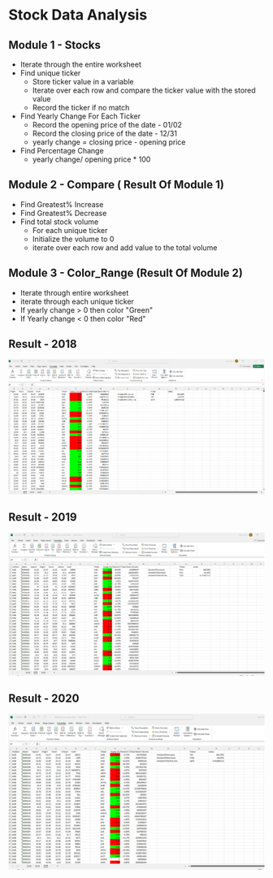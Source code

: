 # Stock Data Analysis

## Module 1 - Stocks

 * Iterate through the entire worksheet
 * Find unique ticker
     * Store ticker value in a variable 
     * Iterate over each row and compare the ticker value with the stored value
     * Record the ticker if no match
 * Find Yearly Change For Each Ticker
     * Record the opening price of the date - 01/02
     * Record the closing price of the date - 12/31
     * yearly change = closing price - opening price
 * Find Percentage Change
     * yearly change/ opening price * 100
            
 ## Module 2 - Compare ( Result Of Module 1)

 * Find Greatest% Increase
 * Find Greatest% Decrease
 * Find total stock volume
      * For each unique ticker
      * Initialize the volume to 0
      * iterate over each row and add value to the total volume
         
## Module 3 - Color_Range (Result Of Module 2)

 * Iterate through entire worksheet
 * iterate through each unique ticker
 * If yearly change > 0 then color "Green"
 * If Yearly change < 0 then color "Red"

## Result - 2018 

  ![2018 results](2018-screenshot.png)

## Result - 2019

  ![2019 results](2019-screenshot.png)
      
## Result - 2020

  ![2020 results](2020-screenshot.png)
     
